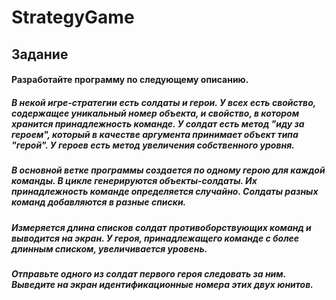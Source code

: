 # StrategyGame

## Задание

#### Разработайте программу по следующему описанию.
##### В некой игре-стратегии есть солдаты и герои. У всех есть свойство, содержащее уникальный номер объекта, и свойство, в котором хранится принадлежность команде. У солдат есть метод "иду за героем", который в качестве аргумента принимает объект типа "герой". У героев есть метод увеличения собственного уровня.
##### В основной ветке программы создается по одному герою для каждой команды. В цикле генерируются объекты-солдаты. Их принадлежность команде определяется случайно. Солдаты разных команд добавляются в разные списки.
##### Измеряется длина списков солдат противоборствующих команд и выводится на экран. У героя, принадлежащего команде с более длинным списком, увеличивается уровень.
##### Отправьте одного из солдат первого героя следовать за ним. Выведите на экран идентификационные номера этих двух юнитов.

